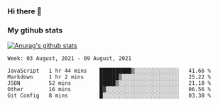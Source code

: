### Hi there 👋

### My gtihub stats

[![Anurag's github stats](https://github-readme-stats.vercel.app/api?username=gaozhidong)](https://github.com/gaozhidong/github-readme-stats)

<!--START_SECTION:waka-->
```text
Week: 03 August, 2021 - 09 August, 2021

JavaScript   1 hr 44 mins    ██████████▒░░░░░░░░░░░░░░   41.66 % 
Markdown     1 hr 2 mins     ██████▒░░░░░░░░░░░░░░░░░░   25.22 % 
JSON         52 mins         █████▒░░░░░░░░░░░░░░░░░░░   21.18 % 
Other        16 mins         █▓░░░░░░░░░░░░░░░░░░░░░░░   06.56 % 
Git Config   8 mins          █░░░░░░░░░░░░░░░░░░░░░░░░   03.38 % 
```
<!--END_SECTION:waka-->
